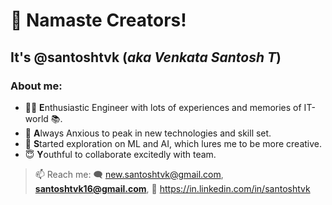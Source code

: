 # 🙏 Namaste Creators! 
## It's @santoshtvk (*aka Venkata Santosh T*)

### About me:

- 👨‍💻 **E**nthusiastic Engineer with lots of experiences and memories of IT-world 📚.
- 👀 **A**lways Anxious to peak in new technologies and skill set.
- 🌱 **S**tarted exploration on ML and AI, which lures me to be more creative.
- 😇 **Y**outhful to collaborate excitedly with team.

> 📫 Reach me: 🗨 new.santoshtvk@gmail.com, **santoshtvk16@gmail.com**, 📑 https://in.linkedin.com/in/santoshtvk  
